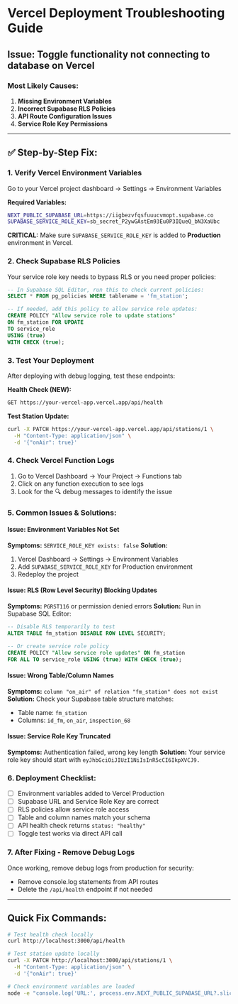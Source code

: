# Vercel Deployment Troubleshooting Guide

## Issue: Toggle functionality not connecting to database on Vercel

### Most Likely Causes:

1. **Missing Environment Variables**
2. **Incorrect Supabase RLS Policies**
3. **API Route Configuration Issues**
4. **Service Role Key Permissions**

---

## ✅ **Step-by-Step Fix:**

### 1. **Verify Vercel Environment Variables**

Go to your Vercel project dashboard → Settings → Environment Variables

**Required Variables:**
```bash
NEXT_PUBLIC_SUPABASE_URL=https://iigbezvfqsfuuucvmopt.supabase.co
SUPABASE_SERVICE_ROLE_KEY=sb_secret_P2ywGAstEm93Eu0P3IQueQ_bN3XaUbc
```

**CRITICAL:** Make sure `SUPABASE_SERVICE_ROLE_KEY` is added to **Production** environment in Vercel.

### 2. **Check Supabase RLS Policies**

Your service role key needs to bypass RLS or you need proper policies:

```sql
-- In Supabase SQL Editor, run this to check current policies:
SELECT * FROM pg_policies WHERE tablename = 'fm_station';

-- If needed, add this policy to allow service role updates:
CREATE POLICY "Allow service role to update stations"
ON fm_station FOR UPDATE
TO service_role
USING (true)
WITH CHECK (true);
```

### 3. **Test Your Deployment**

After deploying with debug logging, test these endpoints:

**Health Check (NEW):**
```bash
GET https://your-vercel-app.vercel.app/api/health
```

**Test Station Update:**
```bash
curl -X PATCH https://your-vercel-app.vercel.app/api/stations/1 \
  -H "Content-Type: application/json" \
  -d '{"onAir": true}'
```

### 4. **Check Vercel Function Logs**

1. Go to Vercel Dashboard → Your Project → Functions tab
2. Click on any function execution to see logs
3. Look for the 🔍 debug messages to identify the issue

### 5. **Common Issues & Solutions:**

#### **Issue: Environment Variables Not Set**
**Symptoms:** `SERVICE_ROLE_KEY exists: false`
**Solution:**
1. Vercel Dashboard → Settings → Environment Variables
2. Add `SUPABASE_SERVICE_ROLE_KEY` for Production environment
3. Redeploy the project

#### **Issue: RLS (Row Level Security) Blocking Updates**
**Symptoms:** `PGRST116` or permission denied errors
**Solution:** Run in Supabase SQL Editor:
```sql
-- Disable RLS temporarily to test
ALTER TABLE fm_station DISABLE ROW LEVEL SECURITY;

-- Or create service role policy
CREATE POLICY "Allow service role updates" ON fm_station
FOR ALL TO service_role USING (true) WITH CHECK (true);
```

#### **Issue: Wrong Table/Column Names**
**Symptoms:** `column "on_air" of relation "fm_station" does not exist`
**Solution:** Check your Supabase table structure matches:
- Table name: `fm_station`
- Columns: `id_fm`, `on_air`, `inspection_68`

#### **Issue: Service Role Key Truncated**
**Symptoms:** Authentication failed, wrong key length
**Solution:** Your service role key should start with `eyJhbGciOiJIUzI1NiIsInR5cCI6IkpXVCJ9.`

### 6. **Deployment Checklist:**

- [ ] Environment variables added to Vercel Production
- [ ] Supabase URL and Service Role Key are correct
- [ ] RLS policies allow service role access
- [ ] Table and column names match your schema
- [ ] API health check returns `status: "healthy"`
- [ ] Toggle test works via direct API call

### 7. **After Fixing - Remove Debug Logs**

Once working, remove debug logs from production for security:
- Remove console.log statements from API routes
- Delete the `/api/health` endpoint if not needed

---

## Quick Fix Commands:

```bash
# Test health check locally
curl http://localhost:3000/api/health

# Test station update locally
curl -X PATCH http://localhost:3000/api/stations/1 \
  -H "Content-Type: application/json" \
  -d '{"onAir": true}'

# Check environment variables are loaded
node -e "console.log('URL:', process.env.NEXT_PUBLIC_SUPABASE_URL?.slice(0,20)); console.log('KEY:', process.env.SUPABASE_SERVICE_ROLE_KEY?.slice(0,20))"
```
